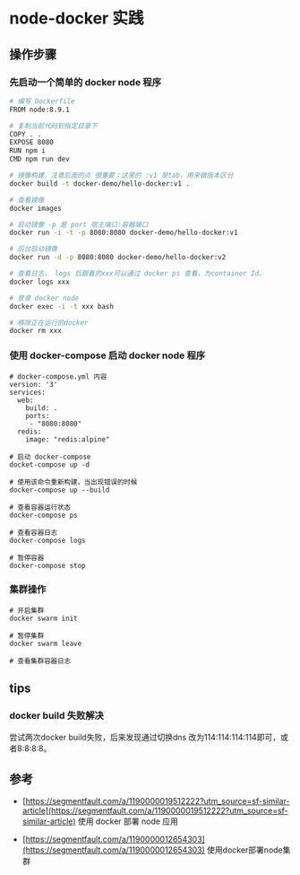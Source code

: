 
# node-docker 实践

## 操作步骤

### 先启动一个简单的 docker node 程序

```sh
# 编写 Dockerfile
FROM node:8.9.1

# 复制当前代码到指定目录下
COPY . .
EXPOSE 8080
RUN npm i
CMD npm run dev

# 镜像构建，注意后面的点 很重要；这里的 :v1 是tab，用来做版本区分
docker build -t docker-demo/hello-docker:v1 .

# 查看镜像
docker images

# 启动镜像 -p 是 port 宿主端口:容器端口
docker run -i -t -p 8080:8080 docker-demo/hello-docker:v1

# 后台启动镜像
docker run -d -p 8080:8080 docker-demo/hello-docker:v2

# 查看日志， logs 后跟着的xxx可以通过 docker ps 查看，为container Id。
docker logs xxx

# 登录 docker node
docker exec -i -t xxx bash

# 移除正在运行的docker
docker rm xxx
```

### 使用 docker-compose 启动 docker node 程序

```shell
# docker-compose.yml 内容
version: '3'
services:
  web:
    build: .
    ports:
     - "8080:8080"
  redis:
    image: "redis:alpine"

# 启动 docker-compose
docket-compose up -d

# 使用该命令重新构建，当出现错误的时候
docker-compose up --build

# 查看容器运行状态
docker-compose ps

# 查看容器日志
docker-compose logs

# 暂停容器
docker-compose stop

```

### 集群操作

```shell
# 开启集群
docker swarm init

# 暂停集群
docker swarm leave

# 查看集群容器日志

```

## tips

### docker build 失败解决

尝试两次docker build失败，后来发现通过切换dns 改为114:114:114:114即可，或者8:8:8:8。

## 参考

- [https://segmentfault.com/a/1190000019512222?utm_source=sf-similar-article](https://segmentfault.com/a/1190000019512222?utm_source=sf-similar-article) 使用 docker 部署 node 应用

- [https://segmentfault.com/a/1190000012654303](https://segmentfault.com/a/1190000012654303) 使用docker部署node集群